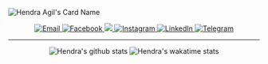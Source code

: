![Hendra Agil's Card Name](https://cardivo.vercel.app/api?name=Hendra%20Agil&description=Hi,%20I%27m%20a%20Front-End%20Web%20Developer%20and%20I%27m%2017%20y.o.%20Nice%20to%20meet%20you%20%F0%9F%91%8B&image=https://raw.githubusercontent.com/hendraaagil/website/main/public/ha-logo.png&backgroundColor=%231d1f28&pattern=brickWall&colorPattern=%23EFF4F6&opacity=0.05&fontColor=%23eff4f6)

<div align="center">

  <a href="mailto:hendraaagil@gmail.com" target="_blank">
    <img src="https://img.shields.io/badge/-Gmail-c14438?style=for-the-badge&logo=Gmail&logoColor=white" alt="Email">
  </a>
  <a href="https://facebook.com/hendraaagil" target="_blank">
    <img src="https://img.shields.io/badge/-Facebook-1877f2?style=for-the-badge&logo=facebook&logoColor=white" alt="Facebook">
  </a>
  <a href="https://twitter.com/hendraaagil" target="_blank">
    <img src="https://img.shields.io/badge/twitter-%231DA1F2?&style=for-the-badge&logo=twitter&logoColor=white"/>
  </a>
  <a href="https://instagram.com/hendraaagil" target="_blank">
    <img src="https://img.shields.io/badge/-Instagram-e4405f?style=for-the-badge&logo=instagram&logoColor=white" alt="Instagram">
  </a>
  <a href="https://linkedin.com/in/hendraaagil" target="_blank">
    <img src="https://img.shields.io/badge/LinkedIn-%230077B5.svg?&style=for-the-badge&logo=linkedin&logoColor=white" alt="LinkedIn">
  </a>
  <a href="https://t.me/hendraaagil" target="_blank">
    <img src="https://img.shields.io/badge/-Telegram-2ca5e0?style=for-the-badge&logo=telegram" alt="Telegram">
  </a>

---

![Hendra's github stats](https://github-readme-stats.vercel.app/api?username=hendraaagil&theme=react&show_icons=true&custom_title=Hendra%20Agil%27s%20GitHub%20Stats)
![Hendra's wakatime stats](https://github-readme-stats.vercel.app/api/wakatime?username=hendraaagil&theme=react&layout=compact&langs_count=10&custom_title=Hendra%20Agil%27s%20Wakatime%20Stats)

</div>

